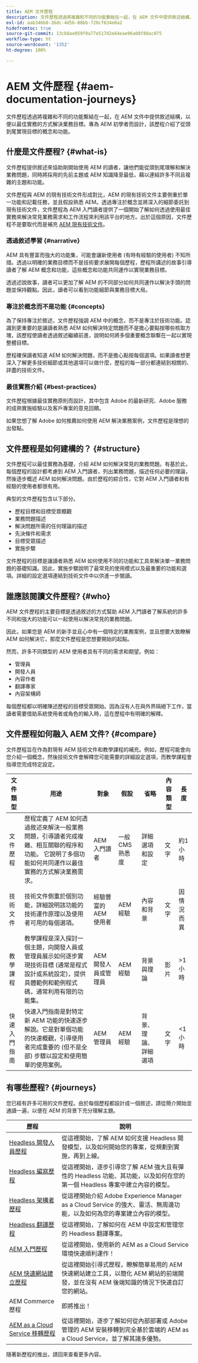 ```yaml
---
title: AEM 文件歷程
description: 文件歷程透過將複雜和不同的功能繫結在一起，在 AEM 文件中提供敘述結構，以便以最佳實務的方式解決業務目標。專為 AEM 初學者而設計，該歷程介紹了從頭到尾實現目標的概念和功能。
exl-id: aab346b8-26dc-4d5b-88bb-720cf634e0a2
hidefromtoc: true
source-git-commit: 13cb8ae059f0a77e517d2e64eae96a08f88ac075
workflow-type: ht
source-wordcount: '1352'
ht-degree: 100%

---
```


# AEM 文件歷程 {#aem-documentation-journeys}

文件歷程透過將複雜和不同的功能繫結在一起，在 AEM 文件中提供敘述結構，以便以最佳實務的方式解決業務目標。專為 AEM 初學者而設計，該歷程介紹了從頭到尾實現目標的概念和功能。

## 什麼是文件歷程? {#what-is}

文件歷程提供敘述來協助剛開始使用 AEM 的讀者，讓他們能從頭到尾理解和解決業務問題，同時將採用的先前主題或 AEM 知識降至最低，藉以連結許多不同且複雜的主題和功能。

文件歷程與 AEM 的現有技術文件形成對比，AEM 的現有技術文件主要側重於單一功能和記載任務，並且假設熟悉 AEM。透過專注於概念並將深入的細節委託到現有技術文件，文件歷程為 AEM 入門讀者提供了一個開始了解如何透過使用最佳實務來解決常見業務需求和工作流程來利用該平台的地方。出於這個原因，文件歷程不是要取代而是補充 [AEM 現有技術文件](https://experienceleague.adobe.com/docs/experience-manager-cloud-service.html)。

### 透過敘述學習 {#narrative}

AEM 具有豐富而強大的功能集，可能會讓新使用者 (有時有經驗的使用者) 不知所措。透過以明確的業務目標而不是技術要求展開每個歷程，歷程所講述的故事引導讀者了解 AEM 概念和功能，這些概念和功能共同運作以實現業務目標。

透過述說故事，讀者可以更加了解 AEM 的不同部分如何共同運作以解決手頭的問題並保持觀點。因此，讀者可以看到功能細節與業務目標大局。

### 專注於概念而不是功能 {#concepts}

為了保持專注於敘述，文件歷程強調 AEM 中的概念，而不是專注於技術功能。認識到更重要的是讓讀者熟悉 AEM 如何解決特定問題而不是擔心要點按哪些核取方塊，該歷程使讀者透過敘述繼續前進，說明如何將多個重要概念聯繫在一起以實現整體目標。

歷程確保讀者知道 AEM 如何解決問題，而不是擔心點按每個選項。如果讀者想更深入了解更多技術細節或其他選項可以做什麼，歷程的每一部分都連結到相關的、詳盡的技術文件。

### 最佳實務介紹 {#best-practices}

文件歷程根據最佳實務原則而設計，其中包含 Adobe 的最新研究、Adobe 服務的成熟實施經驗以及客戶專案的意見回饋。

如果您想了解 Adobe 如何推薦如何使用 AEM 解決業務案例，文件歷程是理想的出發點。

## 文件歷程是如何建構的？ {#structure}

文件歷程可以最佳實務為基礎，介紹 AEM 如何解決常見的業務問題。有基於此，每個歷程的設計都考慮到 AEM 入門讀者，列出業務問題，描述任何必要的理論，然後逐步概述 AEM 如何解決問題。由於歷程的綜合性，它對 AEM 入門讀者和有經驗的使用者都很有用。

典型的文件歷程包含以下部分。

* 歷程目標和目標受眾概觀
* 業務問題描述
* 解決問題所需的任何理論的描述
* 先決條件和需求
* 目標受眾描述
* 實施步驟

文件歷程的目標是讓讀者熟悉 AEM 如何使用不同的功能和工具來解決單一業務問題的基礎知識。因此，實施步驟說明了最常見的使用模式以及最重要的功能和選項。詳細的設定選項連結到技術文件中以供進一步閱讀。

## 誰應該閱讀文件歷程? {#who}

AEM 文件歷程的主要目標是透過敘述的方式幫助 AEM 入門讀者了解系統的許多不同和強大的功能可以一起使用以解決常見的業務問題。

因此，如果您是 AEM 的新手並且心中有一個特定的業務案例，並且想要大致瞭解 AEM 如何解決它，那麼文件歷程是您想要開始的起點。

然而，許多不同類型的 AEM 使用者具有不同的需求和期望。例如：

* 管理員
* 開發人員
* 內容作者
* 翻譯專家
* 內容架構師

每個歷程都以明確陳述歷程的目標受眾開始。因為沒有人在與外界隔絕下工作，當讀者需要借助系統使用者或角色的輸入時，這在歷程中有明確的解釋。

## 文件歷程如何融入 AEM 文件? {#compare}

文件歷程旨在作為對現有 AEM 技術文件和教學課程的補充。例如，歷程可能會向您介紹一個概念，然後技術文件會解釋您可能需要的詳細設定選項，而教學課程會指導您完成特定設定。

| 文件類型 | 用途 | 對象 | 假設 | 省略 | 內容類型 | 長度 |
|---|---|---|---|---|---|---|
| 文件歷程 | 歷程定義了 AEM 如何透過敘述來解決一般業務問題，引導讀者完成複雜、相互關聯的程序和功能。 它說明了多個功能如何共同運作以最佳實務的方式解決業務需求。 | AEM 入門讀者 | 一般 CMS 熟悉度 | 詳細選項和設定 | 文字 | 約1 小時 |
| 技術文件 | 技術文件側重於個別功能，詳細說明該功能的技術運作原理以及使用者可用的每個選項。 | 經驗豐富的 AEM 使用者 | AEM 經驗 | 內容和背景 | 文字 | 因情況而異 |
| 教學課程 | 教學課程是深入探討一個主題，向開發人員或管理員展示如何逐步實現技術目標 (通常是程式設計或系統設定)，提供具體範例和範例程式碼，通常利用有限的功能集。 | AEM 開發人員或管理員 | AEM 經驗 | 背景與理論 | 影片 | >1 小時 |
| 快速入門指南 | 快速入門指南是對特定新 AEM 功能的快速逐步解說。它是對單個功能的快速概觀，引導使用者完成重要的 (但不是全部) 步驟以設定和使用簡單的使用案例。 | AEM 管理員 | AEM 經驗 | 背景、理論、詳細選項 | 文字 | &lt;1 小時 |

## 有哪些歷程? {#journeys}

您已經有許多可用的文件歷程。由於每個歷程都設計成一個敘述，請從簡介開始並通讀一遍，以便在 AEM 的背景下充分理解主題。

| 歷程 | 說明 |
|---|---|
| [Headless 開發人員歷程](/help/journey-headless/developer/overview.md) | 從這裡開始，了解 AEM 如何支援 Headless 開發模型，以及如何開始您的專案，從規劃到實施，再到上線。 |
| [Headless 編寫歷程](/help/journey-headless/author/overview.md) | 從這裡開始，逐步引導您了解 AEM 強大且有彈性的 Headless 功能、其功能，以及如何在您的第一個 Headless 專案中建立內容的模型。 |
| [Headless 架構者歷程](/help/journey-headless/architect/overview.md)  | 從這裡開始介紹 Adobe Experience Manager as a Cloud Service 的強大、靈活、無周邊功能，以及如何為您的專案建立內容的模型。 |
| [Headless 翻譯歷程](/help/journey-headless/translation/overview.md) | 從這裡開始，了解如何在 AEM 中設定和管理您的 Headless 翻譯專案。 |
| [AEM 入門歷程](/help/journey-onboarding/overview.md) | 從這裡開始，使用新的 AEM as a Cloud Service 環境快速順利運作！ |
| [AEM 快速網站建立歷程 ](/help/journey-sites/quick-site/overview.md) | 從這裡開始引導式歷程，瞭解簡單易用的 AEM 快速網站建立工具，以簡化 AEM 網站的前端開發，並在沒有 AEM 後端知識的情況下快速自訂您的網站。 |
| AEM Commerce 歷程 | 即將推出！ |
| [AEM as a Cloud Service 移轉歷程 ](/help/journey-migration/getting-started.md) | 從這裡開始，逐步了解如何從內部部署或 Adobe 管理的 AEM 安裝移轉到完全基於雲端的 AEM as a Cloud Service，並了解其諸多優勢。 |

隨著新歷程的推出，請回來查看更多內容。
